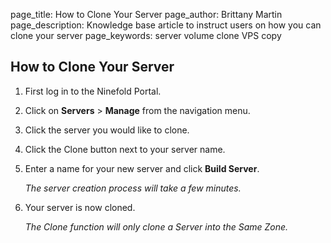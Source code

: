 page_title:       How to Clone Your Server
page_author:      Brittany Martin
page_description: Knowledge base article to instruct users on how you can clone your server
page_keywords:    server volume clone VPS copy

## How to Clone Your Server

1. First log in to the Ninefold Portal.

2. Click on __Servers__ > __Manage__ from the navigation menu.

3. Click the server you would like to clone.

4. Click the Clone button next to your server name.

5. Enter a name for your new server and click __Build Server__.

	_The server creation process will take a few minutes._
	
6. Your server is now cloned.
 
	_The Clone function will only clone a Server into the Same Zone._